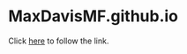<!DOCTYPE html>
# MaxDavisMF.github.io
<p>
 Click <a href="poem.html">here</a> to follow the link.
</p>
